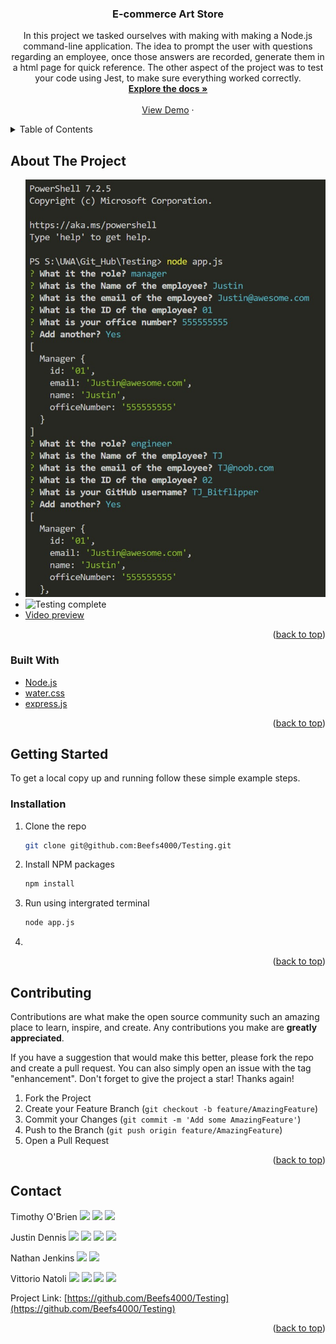<div id="top"></div>

<h3 align="center">E-commerce Art Store</h3>

  <p align="center">
    In this project we tasked ourselves with making with making a Node.js command-line application. The idea to prompt the user with questions regarding an 
    employee, once those answers are recorded, generate them in a html page for quick reference. The other aspect of the project was to test
    your code using Jest, to make sure everything worked correctly.
    <br />
    <a href="https://github.com/timmobrien/e-commerce-art-store"><strong>Explore the docs »</strong></a>
    <br />
    <br />
    <a href="https://beefs4000.github.io/Testing/">View Demo</a>
    ·
    </p>
</div>



<!-- TABLE OF CONTENTS -->
<details>
  <summary>Table of Contents</summary>
  <ol>
    <li>
      <a href="#about-the-project">About The Project</a>
      <ul>
        <li><a href="#built-with">Built With</a></li>
      </ul>
    </li>
    <li>
      <a href="#getting-started">Getting Started</a>
      <ul>
        <li><a href="#installation">Installation</a></li>
      </ul>
    </li>
    <li><a href="#contributing">Contributing</a></li>
    <li><a href="#contact">Contact</a></li>
  </ol>
</details>



<!-- ABOUT THE PROJECT -->
## About The Project

* ![Entering Details](https://github.com/Beefs4000/Testing/blob/2f44880ff890ff16fefa2cf80de23a47dff3689d/Testing/Assets/Sreenshot1%20.jpg)
* ![Testing complete](Testing/Assets/Sreenshot2.jpg)
* [Video preview](https://drive.google.com/file/d/1PSP45Lvwo-rgYuJGWlOlzAof3PcEUDJB/view)

<p align="right">(<a href="#top">back to top</a>)</p>



### Built With

* [Node.js](https://nodejs.org/en/)
* [water.css](https://watercss.kognise.dev/)
* [express.js](https://expressjs.com/)

<p align="right">(<a href="#top">back to top</a>)</p>



<!-- GETTING STARTED -->
## Getting Started

To get a local copy up and running follow these simple example steps.

### Installation

1. Clone the repo
   ```sh
   git clone git@github.com:Beefs4000/Testing.git
   ```
2. Install NPM packages
   ```sh
   npm install
   ```
3. Run using intergrated terminal
   ```sh
   node app.js
   ```
4. 

<p align="right">(<a href="#top">back to top</a>)</p>



<!-- CONTRIBUTING -->
## Contributing

Contributions are what make the open source community such an amazing place to learn, inspire, and create. Any contributions you make are **greatly appreciated**.

If you have a suggestion that would make this better, please fork the repo and create a pull request. You can also simply open an issue with the tag "enhancement".
Don't forget to give the project a star! Thanks again!

1. Fork the Project
2. Create your Feature Branch (`git checkout -b feature/AmazingFeature`)
3. Commit your Changes (`git commit -m 'Add some AmazingFeature'`)
4. Push to the Branch (`git push origin feature/AmazingFeature`)
5. Open a Pull Request

<p align="right">(<a href="#top">back to top</a>)</p>

<!-- CONTACT -->
## Contact

Timothy O'Brien [<img src="https://github.com/gauravghongde/social-icons/blob/9d939e1c5b7ea4a24ac39c3e4631970c0aa1b920/PNG/White/Outlook_white.png" width="18">][2] [<img src="https://github.com/gauravghongde/social-icons/blob/9d939e1c5b7ea4a24ac39c3e4631970c0aa1b920/PNG/White/Github_white.png" width="18">][3] [<img src="https://github.com/gauravghongde/social-icons/blob/9d939e1c5b7ea4a24ac39c3e4631970c0aa1b920/PNG/White/LinkedIN_white.png" width="18">][4]

Justin Dennis [<img src="https://github.com/gauravghongde/social-icons/blob/9d939e1c5b7ea4a24ac39c3e4631970c0aa1b920/PNG/White/Twitter_white.png" width="18">][5] [<img src="https://github.com/gauravghongde/social-icons/blob/9d939e1c5b7ea4a24ac39c3e4631970c0aa1b920/PNG/White/Outlook_white.png" width="18">][6] [<img src="https://github.com/gauravghongde/social-icons/blob/9d939e1c5b7ea4a24ac39c3e4631970c0aa1b920/PNG/White/Github_white.png" width="18">][7] [<img src="https://github.com/gauravghongde/social-icons/blob/9d939e1c5b7ea4a24ac39c3e4631970c0aa1b920/PNG/White/LinkedIN_white.png" width="18">][8]

Nathan Jenkins [<img src="https://github.com/gauravghongde/social-icons/blob/9d939e1c5b7ea4a24ac39c3e4631970c0aa1b920/PNG/White/Outlook_white.png" width="18">][10] [<img src="https://github.com/gauravghongde/social-icons/blob/9d939e1c5b7ea4a24ac39c3e4631970c0aa1b920/PNG/White/Github_white.png" width="18">][11] 

Vittorio Natoli [<img src="https://github.com/gauravghongde/social-icons/blob/9d939e1c5b7ea4a24ac39c3e4631970c0aa1b920/PNG/White/Instagram_white.png" width="18">][13] [<img src="https://github.com/gauravghongde/social-icons/blob/9d939e1c5b7ea4a24ac39c3e4631970c0aa1b920/PNG/White/Outlook_white.png" width="18">][14] [<img src="https://github.com/gauravghongde/social-icons/blob/9d939e1c5b7ea4a24ac39c3e4631970c0aa1b920/PNG/White/Github_white.png" width="18">][15] [<img src="https://github.com/gauravghongde/social-icons/blob/9d939e1c5b7ea4a24ac39c3e4631970c0aa1b920/PNG/White/LinkedIN_white.png" width="18">][16]

Project Link: [https://github.com/Beefs4000/Testing](https://github.com/Beefs4000/Testing)


[2]: timmobrien@icloud.com
[3]: https://www.linkedin.com/in/timothymobrien29
[4]: https://github.com/timmobrien

[5]: https://twitter.com/Justo_Tron
[6]: justin.dennis@hotmail.com
[7]: https://github.com/Beefs4000
[8]: https://www.linkedin.com/in/justin-dennis-853568114/ 


[10]: njenkins2727@gmail.com
[11]: https://github.com/njenkins2727


[13]: https://www.instagram.com/vittorio.natoli/
[14]: vittorio@emot.com.au
[15]: https://github.com/Vittorioemot
[16]: https://www.linkedin.com/in/vittorio-natoli-465b9811/

<p align="right">(<a href="#top">back to top</a>)</p>
